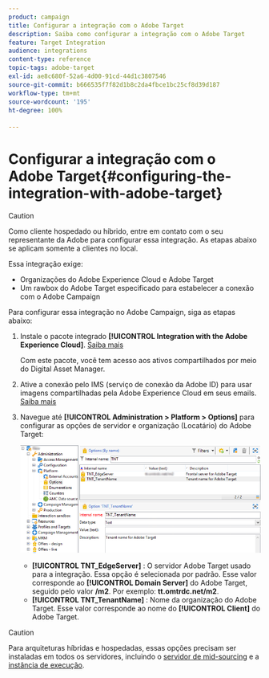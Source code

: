 ```yaml
---
product: campaign
title: Configurar a integração com o Adobe Target
description: Saiba como configurar a integração com o Adobe Target
feature: Target Integration
audience: integrations
content-type: reference
topic-tags: adobe-target
exl-id: ae8c680f-52a6-4d00-91cd-44d1c3807546
source-git-commit: b666535f7f82d1b8c2da4fbce1bc25cf8d39d187
workflow-type: tm+mt
source-wordcount: '195'
ht-degree: 100%

---
```


# Configurar a integração com o Adobe Target{#configuring-the-integration-with-adobe-target}




>[!CAUTION]
>
> Como cliente hospedado ou híbrido, entre em contato com o seu representante da Adobe para configurar essa integração. As etapas abaixo se aplicam somente a clientes no local.

Essa integração exige:

* Organizações do Adobe Experience Cloud e Adobe Target
* Um rawbox do Adobe Target especificado para estabelecer a conexão com o Adobe Campaign

Para configurar essa integração no Adobe Campaign, siga as etapas abaixo:

1. Instale o pacote integrado **[!UICONTROL Integration with the Adobe Experience Cloud]**. [Saiba mais](../../platform/using/working-with-data-packages.md#importing-packages)

   Com este pacote, você tem acesso aos ativos compartilhados por meio do Digital Asset Manager.

1. Ative a conexão pelo IMS (serviço de conexão da Adobe ID) para usar imagens compartilhadas pela Adobe Experience Cloud em seus emails. [Saiba mais](../../integrations/using/about-adobe-id.md)
1. Navegue até **[!UICONTROL Administration > Platform > Options]** para configurar as opções de servidor e organização (Locatário) do Adobe Target: 

   ![](assets/tar_options.png)

   * **[!UICONTROL TNT_EdgeServer]** : O servidor Adobe Target usado para a integração. Essa opção é selecionada por padrão. Esse valor corresponde ao **[!UICONTROL Domain Server]** do Adobe Target, seguido pelo valor **/m2**. Por exemplo: **tt.omtrdc.net/m2**.
   * **[!UICONTROL TNT_TenantName]** : Nome da organização do Adobe Target. Esse valor corresponde ao nome do **[!UICONTROL Client]** do Adobe Target.


>[!CAUTION]
>
>Para arquiteturas híbridas e hospedadas, essas opções precisam ser instaladas em todos os servidores, incluindo o [servidor de mid-sourcing](../../installation/using/mid-sourcing-server.md) e a [instância de execução](../../message-center/using/configuring-instances.md#execution-instance).